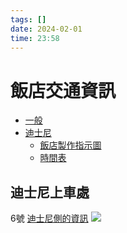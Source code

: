 ```yaml
---
tags: []
date: 2024-02-01
time: 23:58
---
```

# 飯店交通資訊
- [一般](https://www.gardenhotels.co.jp/prana-tokyobay/tw/access/)
- [迪士尼](https://www.gardenhotels.co.jp/prana-tokyobay/tw/privilege/)
	- [飯店製作指示圖](https://www.gardenhotels.co.jp/prana-tokyobay/assets/img/access/pdf/bus-stop.pdf)
	- [時間表](https://www.gardenhotels.co.jp/prana-tokyobay/eng/access/shuttlebus-20231223/)

## 迪士尼上車處
6號
[迪士尼側的資訊](https://www.tokyodisneyresort.jp/tc/tdl/access/bus_return.html)
![](https://media2.tokyodisneyresort.jp/home/tdl/access/bus/tdl/en_map_tdl_terminal1_2.jpg)





